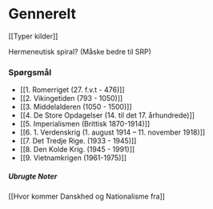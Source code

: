 # Gennerelt
[[Typer kilder]]

Hermeneutisk spiral? (Måske bedre til SRP)

### Spørgsmål
- [[1. Romerriget (27. f.v.t - 476)]]
- [[2. Vikingetiden (793 - 1050)]]
- [[3. Middelalderen (1050 - 1500)]]
- [[4. De Store Opdagelser (14. til det 17. århundrede)]]
- [[5. Imperialismen (Brittisk 1870-1914)]]
- [[6. 1. Verdenskrig (1. august 1914 – 11. november 1918)]]
- [[7.  Det Tredje Rige. (1933 - 1945)]]
- [[8.  Den Kolde Krig. (1945 - 1991)]]
- [[9. Vietnamkrigen (1961-1975)]]

##### Ubrugte Noter
[[Hvor kommer Danskhed og Nationalisme fra]]

